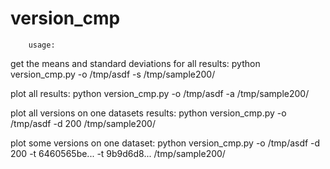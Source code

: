 # version_cmp

        usage:

get the means and standard deviations for all results:
        python version_cmp.py -o /tmp/asdf -s  /tmp/sample200/

plot all results:
        python version_cmp.py -o /tmp/asdf -a  /tmp/sample200/

plot all versions on one datasets results:
        python version_cmp.py -o /tmp/asdf -d 200 /tmp/sample200/

plot some versions on one dataset:
        python version_cmp.py -o /tmp/asdf -d 200 -t 6460565be... -t 9b9d6d8...  /tmp/sample200/
